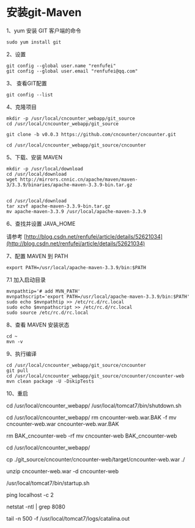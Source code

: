 # 安装git-Maven

1、yum 安装 GIT 客户端的命令

	sudo yum install git

2、设置

	git config --global user.name "renfufei"
	git config --global user.email "renfufei@qq.com"

3、 查看GIT配置

	git config --list

4、克隆项目

	
	mkdir -p /usr/local/cncounter_webapp/git_source
	cd /usr/local/cncounter_webapp/git_source
	
	git clone -b v0.0.3 https://github.com/cncounter/cncounter.git

	cd /usr/local/cncounter_webapp/git_source/cncounter
	

5、下载、安装 MAVEN

	mkdir -p /usr/local/download
	cd /usr/local/download
	wget http://mirrors.cnnic.cn/apache/maven/maven-3/3.3.9/binaries/apache-maven-3.3.9-bin.tar.gz


	cd /usr/local/download
	tar xzvf apache-maven-3.3.9-bin.tar.gz
	mv apache-maven-3.3.9 /usr/local/apache-maven-3.3.9


6、查找并设置 JAVA_HOME

请参考 [http://blog.csdn.net/renfufei/article/details/52621034](http://blog.csdn.net/renfufei/article/details/52621034)



7、配置 MAVEN 到 PATH

	export PATH=/usr/local/apache-maven-3.3.9/bin:$PATH

7.1 加入启动目录

	mvnpathtip='# add MVN_PATH'
	mvnpathscript='export PATH=/usr/local/apache-maven-3.3.9/bin:$PATH'
	sudo echo $mvnpathtip >> /etc/rc.d/rc.local
	sudo echo $mvnpathscript >> /etc/rc.d/rc.local
	sudo source /etc/rc.d/rc.local


8、查看 MAVEN 安装状态

	cd ~
	mvn -v

9、执行编译


	cd /usr/local/cncounter_webapp/git_source/cncounter
	git pull
	cd /usr/local/cncounter_webapp/git_source/cncounter/cncounter-web
	mvn clean package -U -DskipTests


10、重启

cd /usr/local/cncounter_webapp/
/usr/local/tomcat7/bin/shutdown.sh 

cd /usr/local/cncounter_webapp/
rm cncounter-web.war.BAK -f
mv cncounter-web.war cncounter-web.war.BAK

rm BAK_cncounter-web -rf 
mv cncounter-web BAK_cncounter-web 


cd /usr/local/cncounter_webapp/

cp ./git_source/cncounter/cncounter-web/target/cncounter-web.war  ./

unzip cncounter-web.war -d cncounter-web


/usr/local/tomcat7/bin/startup.sh 

ping localhost -c 2

netstat -ntl | grep 8080 

tail -n 500 -f /usr/local/tomcat7/logs/catalina.out 








